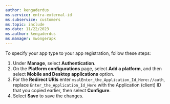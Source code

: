 ```yaml
---
author: kengaderdus
ms.service: entra-external-id
ms.subservice: customers
ms.topic: include
ms.date: 11/22/2023
ms.author: kengaderdus
ms.manager: mwongerapk
---
```


To specify your app type to your app registration, follow these steps:

1. Under **Manage**, select **Authentication**.
1. On the **Platform configurations** page, select **Add a platform**, and then select **Mobile and Desktop applications** option.
1. For the **Redirect URIs** enter `msalEnter_the_Application_Id_Here://auth`, replace `Enter_the_Application_Id_Here` with the Application (client) ID that you copied earlier, then select **Configure**.
1. Select **Save** to save the changes.
